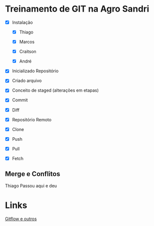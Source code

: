 # Treinamento de GIT na Agro Sandri

- [X] Instalação

    - [X] Thiago
    - [X] Marcos
    - [X] Craitson
    - [X] André


- [x] Inicializado Repositório
- [x] Criado arquivo
- [x] Conceito de staged (alterações em etapas)


- [X] Commit
- [x] Diff
- [x] Repositório Remoto
- [x] Clone
- [x] Push
- [x] Pull
- [x] Fetch

## Merge e Conflitos

Thiago Passou aqui e deu


# Links

[Gitflow e outros](https://medium.com/@luccasduarte320/introdu%C3%A7%C3%A3o-%C3%A0-estrategias-de-branching-em-projetos-e8837de37a39)

